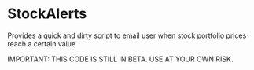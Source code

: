 # StockAlerts
Provides a quick and dirty script to email user when stock portfolio prices reach a certain value


IMPORTANT: THIS CODE IS STILL IN BETA. USE AT YOUR OWN RISK.

